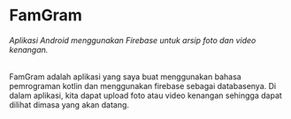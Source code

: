 # FamGram
###### Aplikasi Android menggunakan Firebase untuk arsip foto dan video kenangan.

FamGram adalah aplikasi yang saya buat menggunakan bahasa pemrograman kotlin dan menggunakan firebase sebagai databasenya.
Di dalam aplikasi, kita dapat upload foto atau video kenangan sehingga dapat dilihat dimasa yang akan datang.

